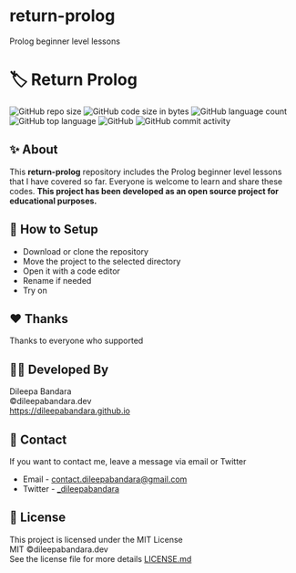 # return-prolog
 Prolog beginner level lessons
# 🏷️ Return Prolog

<!-- ![prolog Logo](https://img.icons8.com/color/98/000000/prolog.png) -->


![GitHub repo size](https://img.shields.io/github/repo-size/dileepabandara/return-prolog?color=red&label=repository%20size)
![GitHub code size in bytes](https://img.shields.io/github/languages/code-size/dileepabandara/return-prolog?color=red)
![GitHub language count](https://img.shields.io/github/languages/count/dileepabandara/return-prolog)
![GitHub top language](https://img.shields.io/github/languages/top/dileepabandara/return-prolog)
![GitHub](https://img.shields.io/github/license/dileepabandara/return-prolog?color=yellow)
![GitHub commit activity](https://img.shields.io/github/commit-activity/m/dileepabandara/return-prolog?color=brightgreen&label=commits)

## ✨ About

This **return-prolog** repository includes the Prolog beginner level lessons that I have covered so far. Everyone is welcome to learn and share these codes. **This project has been developed as an open source project for educational purposes.**

## 🍃 How to Setup

- Download or clone the repository
- Move the project to the selected directory
- Open it with a code editor
- Rename if needed
- Try on

## ❤️ Thanks

Thanks to everyone who supported

## 👨‍💻 Developed By

Dileepa Bandara  
©dileepabandara.dev  
https://dileepabandara.github.io

## 💬 Contact

If you want to contact me, leave a message via email or Twitter

- Email - <contact.dileepabandara@gmail.com>
- Twitter - [_dileepabandara](https://twitter.com/_dileepabandara)

## 📜 License

This project is licensed under the MIT License  
MIT ©dileepabandara.dev  
See the license file for more details [LICENSE.md](https://github.com/dileepabandara/return-prolog/blob/main/LICENSE)

